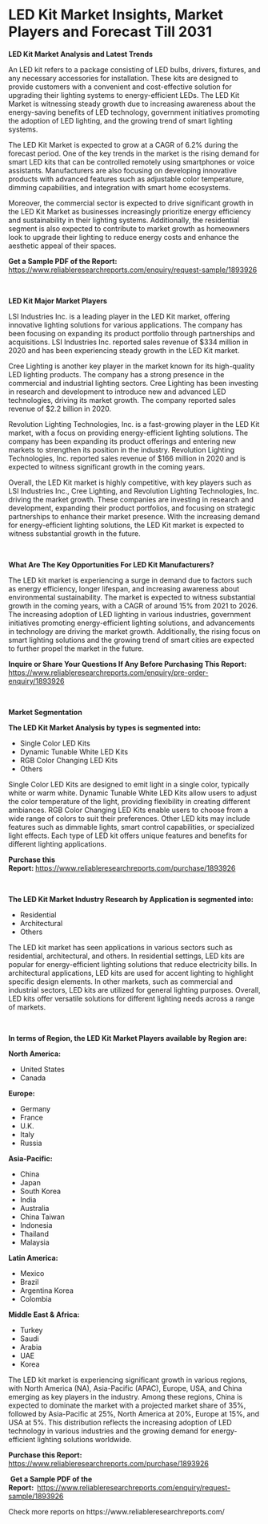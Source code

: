 <p><h1>LED Kit Market Insights, Market Players and Forecast Till 2031</h1></p><p><strong>LED Kit Market Analysis and Latest Trends</strong></p>
<p><p>An LED kit refers to a package consisting of LED bulbs, drivers, fixtures, and any necessary accessories for installation. These kits are designed to provide customers with a convenient and cost-effective solution for upgrading their lighting systems to energy-efficient LEDs. The LED Kit Market is witnessing steady growth due to increasing awareness about the energy-saving benefits of LED technology, government initiatives promoting the adoption of LED lighting, and the growing trend of smart lighting systems.</p><p>The LED Kit Market is expected to grow at a CAGR of 6.2% during the forecast period. One of the key trends in the market is the rising demand for smart LED kits that can be controlled remotely using smartphones or voice assistants. Manufacturers are also focusing on developing innovative products with advanced features such as adjustable color temperature, dimming capabilities, and integration with smart home ecosystems.</p><p>Moreover, the commercial sector is expected to drive significant growth in the LED Kit Market as businesses increasingly prioritize energy efficiency and sustainability in their lighting systems. Additionally, the residential segment is also expected to contribute to market growth as homeowners look to upgrade their lighting to reduce energy costs and enhance the aesthetic appeal of their spaces.</p></p>
<p><strong>Get a Sample PDF of the Report:&nbsp;</strong> <a href="https://www.reliableresearchreports.com/enquiry/request-sample/1893926">https://www.reliableresearchreports.com/enquiry/request-sample/1893926</a></p>
<p>&nbsp;</p>
<p><strong>LED Kit Major Market Players</strong></p>
<p><p>LSI Industries Inc. is a leading player in the LED Kit market, offering innovative lighting solutions for various applications. The company has been focusing on expanding its product portfolio through partnerships and acquisitions. LSI Industries Inc. reported sales revenue of $334 million in 2020 and has been experiencing steady growth in the LED Kit market.</p><p>Cree Lighting is another key player in the market known for its high-quality LED lighting products. The company has a strong presence in the commercial and industrial lighting sectors. Cree Lighting has been investing in research and development to introduce new and advanced LED technologies, driving its market growth. The company reported sales revenue of $2.2 billion in 2020.</p><p>Revolution Lighting Technologies, Inc. is a fast-growing player in the LED Kit market, with a focus on providing energy-efficient lighting solutions. The company has been expanding its product offerings and entering new markets to strengthen its position in the industry. Revolution Lighting Technologies, Inc. reported sales revenue of $166 million in 2020 and is expected to witness significant growth in the coming years.</p><p>Overall, the LED Kit market is highly competitive, with key players such as LSI Industries Inc., Cree Lighting, and Revolution Lighting Technologies, Inc. driving the market growth. These companies are investing in research and development, expanding their product portfolios, and focusing on strategic partnerships to enhance their market presence. With the increasing demand for energy-efficient lighting solutions, the LED Kit market is expected to witness substantial growth in the future.</p></p>
<p>&nbsp;</p>
<p><strong>What Are The Key Opportunities For LED Kit Manufacturers?</strong></p>
<p><p>The LED kit market is experiencing a surge in demand due to factors such as energy efficiency, longer lifespan, and increasing awareness about environmental sustainability. The market is expected to witness substantial growth in the coming years, with a CAGR of around 15% from 2021 to 2026. The increasing adoption of LED lighting in various industries, government initiatives promoting energy-efficient lighting solutions, and advancements in technology are driving the market growth. Additionally, the rising focus on smart lighting solutions and the growing trend of smart cities are expected to further propel the market in the future.</p></p>
<p><strong>Inquire or Share Your Questions If Any Before Purchasing This Report:</strong> <a href="https://www.reliableresearchreports.com/enquiry/pre-order-enquiry/1893926">https://www.reliableresearchreports.com/enquiry/pre-order-enquiry/1893926</a></p>
<p>&nbsp;</p>
<p><strong>Market Segmentation</strong></p>
<p><strong>The LED Kit Market Analysis by types is segmented into:</strong></p>
<p><ul><li>Single Color LED Kits</li><li>Dynamic Tunable White LED Kits</li><li>RGB Color Changing LED Kits</li><li>Others</li></ul></p>
<p><p>Single Color LED Kits are designed to emit light in a single color, typically white or warm white. Dynamic Tunable White LED Kits allow users to adjust the color temperature of the light, providing flexibility in creating different ambiances. RGB Color Changing LED Kits enable users to choose from a wide range of colors to suit their preferences. Other LED kits may include features such as dimmable lights, smart control capabilities, or specialized light effects. Each type of LED kit offers unique features and benefits for different lighting applications.</p></p>
<p><strong>Purchase this Report:&nbsp;</strong><a href="https://www.reliableresearchreports.com/purchase/1893926">https://www.reliableresearchreports.com/purchase/1893926</a></p>
<p>&nbsp;</p>
<p><strong>The LED Kit Market Industry Research by Application is segmented into:</strong></p>
<p><ul><li>Residential</li><li>Architectural</li><li>Others</li></ul></p>
<p><p>The LED kit market has seen applications in various sectors such as residential, architectural, and others. In residential settings, LED kits are popular for energy-efficient lighting solutions that reduce electricity bills. In architectural applications, LED kits are used for accent lighting to highlight specific design elements. In other markets, such as commercial and industrial sectors, LED kits are utilized for general lighting purposes. Overall, LED kits offer versatile solutions for different lighting needs across a range of markets.</p></p>
<p>&nbsp;</p>
<p><strong>In terms of Region, the LED Kit Market Players available by Region are:</strong></p>
<p>
    <p> <strong> North America: </strong>
        <ul>
            <li>United States</li>
            <li>Canada</li>
        </ul>
        </p> 
    <p> <strong> Europe: </strong>
        <ul>
            <li>Germany</li>
            <li>France</li>
            <li>U.K.</li>
            <li>Italy</li>
            <li>Russia</li>
        </ul>
        </p> 
    <p> <strong> Asia-Pacific: </strong>
        <ul>
            <li>China</li>
            <li>Japan</li>
            <li>South Korea</li>
            <li>India</li>
            <li>Australia</li>
            <li>China Taiwan</li>
            <li>Indonesia</li>
            <li>Thailand</li>
            <li>Malaysia</li>
        </ul>
        </p> 
    <p> <strong> Latin America: </strong>
        <ul>
            <li>Mexico</li>
            <li>Brazil</li>
            <li>Argentina Korea</li>
            <li>Colombia</li>
        </ul>
        </p> 
    <p> <strong> Middle East & Africa: </strong>
        <ul>
            <li>Turkey</li>
            <li>Saudi</li>
            <li>Arabia</li>
            <li>UAE</li>
            <li>Korea</li>
        </ul>
    </p>
    </p>
<p><p>The LED kit market is experiencing significant growth in various regions, with North America (NA), Asia-Pacific (APAC), Europe, USA, and China emerging as key players in the industry. Among these regions, China is expected to dominate the market with a projected market share of 35%, followed by Asia-Pacific at 25%, North America at 20%, Europe at 15%, and USA at 5%. This distribution reflects the increasing adoption of LED technology in various industries and the growing demand for energy-efficient lighting solutions worldwide.</p></p>
<p><strong>Purchase this Report: </strong><a href="https://www.reliableresearchreports.com/purchase/1893926">https://www.reliableresearchreports.com/purchase/1893926</a></p>
<p>&nbsp;<strong>Get a Sample PDF of the Report:&nbsp;&nbsp;</strong><a href="https://www.reliableresearchreports.com/enquiry/request-sample/1893926">https://www.reliableresearchreports.com/enquiry/request-sample/1893926</a></p>
<p><strong></strong></p>
<p>Check more reports on https://www.reliableresearchreports.com/</p>